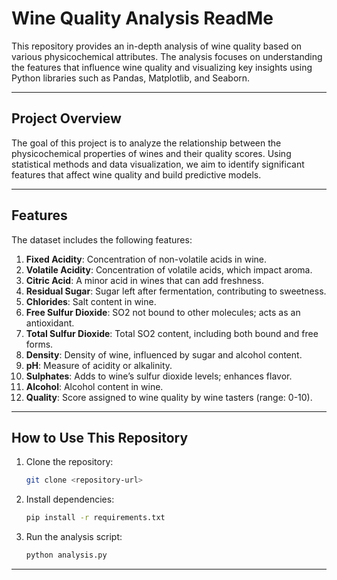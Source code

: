 
# Wine Quality Analysis ReadMe

This repository provides an in-depth analysis of wine quality based on various physicochemical attributes. The analysis focuses on understanding the features that influence wine quality and visualizing key insights using Python libraries such as Pandas, Matplotlib, and Seaborn.

---

## Project Overview

The goal of this project is to analyze the relationship between the physicochemical properties of wines and their quality scores. Using statistical methods and data visualization, we aim to identify significant features that affect wine quality and build predictive models.

---

## Features

The dataset includes the following features:

1. **Fixed Acidity**: Concentration of non-volatile acids in wine.
2. **Volatile Acidity**: Concentration of volatile acids, which impact aroma.
3. **Citric Acid**: A minor acid in wines that can add freshness.
4. **Residual Sugar**: Sugar left after fermentation, contributing to sweetness.
5. **Chlorides**: Salt content in wine.
6. **Free Sulfur Dioxide**: SO2 not bound to other molecules; acts as an antioxidant.
7. **Total Sulfur Dioxide**: Total SO2 content, including both bound and free forms.
8. **Density**: Density of wine, influenced by sugar and alcohol content.
9. **pH**: Measure of acidity or alkalinity.
10. **Sulphates**: Adds to wine’s sulfur dioxide levels; enhances flavor.
11. **Alcohol**: Alcohol content in wine.
12. **Quality**: Score assigned to wine quality by wine tasters (range: 0-10).

---

## How to Use This Repository

1. Clone the repository:
   ```bash
   git clone <repository-url>
   ```
2. Install dependencies:
   ```bash
   pip install -r requirements.txt
   ```
3. Run the analysis script:
   ```bash
   python analysis.py
   ```

---

